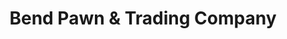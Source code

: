 ---
title: "Bend Pawn & Trading Company"
url: /bend/bend-pawn-and-trading-company/
shop: pawnbroker
---